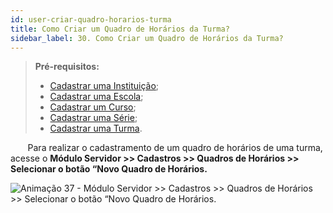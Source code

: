 ```yaml
---
id: user-criar-quadro-horarios-turma
title: Como Criar um Quadro de Horários da Turma?
sidebar_label: 30. Como Criar um Quadro de Horários da Turma?
---
```

>**Pré-requisitos:**
>*  [Cadastrar uma Instituição]();
>*  [Cadastrar uma Escola](user-como-cadastrar-uma-escola);
>*  [Cadastrar um Curso](user-como_cadastrar_um_curso);
>*  [Cadastrar uma Série](como-cadastrar-series);
>*  [Cadastrar uma Turma](como-cadastrar-turma).

&nbsp;&nbsp;&nbsp;&nbsp;&nbsp;&nbsp;&nbsp;Para realizar o cadastramento de um quadro de horários de uma turma, acesse o **Módulo Servidor >> Cadastros >> Quadros de Horários >> Selecionar o botão “Novo Quadro de Horários.**

![Animação 37 - Módulo Servidor >> Cadastros >> Quadros de Horários >> Selecionar o botão “Novo Quadro de Horários.](../img/user-docs/criar_quadro_de_horarios.gif)